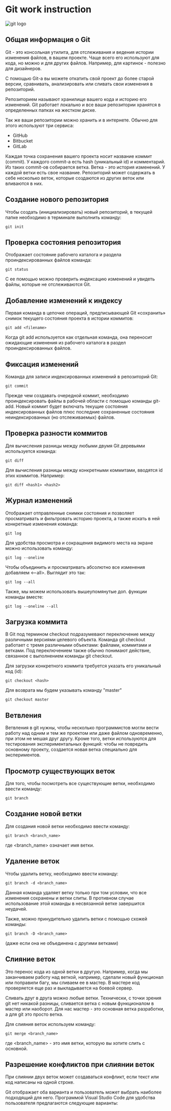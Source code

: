 # **Git work instruction**

![git logo](gitimage.jpg)

## Общая информация о Git 

Git - это консольная утилита, для отслеживания и ведения истории изменения файлов, в вашем проекте. Чаще всего его используют для кода, но можно и для других файлов. Например, для картинок - полезно для дизайнеров.

С помощью Git-a вы можете откатить свой проект до более старой версии, сравнивать, анализировать или сливать свои изменения в репозиторий.

Репозиторием называют хранилище вашего кода и историю его изменений. Git работает локально и все ваши репозитории хранятся в определенных папках на жестком диске.

Так же ваши репозитории можно хранить и в интернете. Обычно для этого используют три сервиса:
* GitHub
* Bitbucket
* GitLab

Каждая точка сохранения вашего проекта носит название коммит (commit). У каждого commit-a есть hash (уникальный id) и комментарий. Из таких commit-ов собирается ветка. Ветка - это история изменений. У каждой ветки есть свое название. Репозиторий может содержать в себе несколько веток, которые создаются из других веток или вливаются в них.

## Сoздание нового репозитория

Чтобы создать (инициализировать) новый репозиторий, в текущей папке необходимо в терминале выполнить команду:

    git init
 
  ## Проверка состояния репозитория

  Отображает состояние рабочего каталога и раздела проиндексированных файлов команда:

    git status

С ее помощью можно проверить индексацию изменений и увидеть файлы, которые не отслеживаются Git.

   ## Добавление изменений к индексу

   Первая команда в цепочке операций, предписывающей Git «сохранить» снимок текущего состояния проекта в истории коммитов:

    git add <filename>

Когда git add используется как отдельная команда, она переносит ожидающие изменения из рабочего каталога в раздел проиндексированных файлов.

   ## Фиксация изменений

Команда для записи индексированных изменений в репозиторий Git:

    git commit

Прежде чем создавать очередной коммит, необходимо проиндексировать файлы в рабочей области с помощью команды git-add. Новый коммит будет включать текущие состояния индексированных файлов плюс последние сохраненные состояния неиндексированных (но отслеживаемых) файлов.

## Проверка разности коммитов

 Для вычисления разницы между любыми двумя Git деревьями используется команда:

    git diff

Для вычисления разницы между конкретными коммитами, вводятся id этих коммитов. Например: 

    git diff <hash1> <hash2>

## Журнал изменений

Отображает отправленные снимки состояния и позволяет просматривать и фильтровать историю проекта, а также искать в ней конкретные изменения команда:

    git log

Для удобства просмотра и сокращения видимого места на экране можно использовать команду:

    git log --oneline

Чтобы объединить и просматривать абсолютно все изменения добавляем <--all>. Выглядит это так: 

    git log --all

Также, мы можем использовать вышеупомянутые доп. функции команды вместе:

    git log --oneline --all

## Загрузка коммита

В Git под термином checkout подразумевают переключение между различными версиями целевого объекта. Команда git checkout работает с тремя различными объектами: файлами, коммитами и ветками. Под переключением также обычно понимают действие, связанное с выполнением команды git checkout.

Для загрузки конкретного коммита требуется указать его уникальный код (id):

    git checkout <hash>

Для возврата мы будем указывать команду "master"

    git checkout master

## Ветвления

Ветвления в git нужны, чтобы несколько программистов могли вести работу над одним и тем же проектом или даже файлом одновременно, при этом не мешая друг другу. Кроме того, ветки используются для тестирования экспериментальных функций: чтобы не повредить основному проекту, создается новая ветка специально для экспериментов.

## Просмотр существующих веток

Для того, чтобы посмотреть все существующие ветки, необходимо ввести команду:

    git branch

## Создание новой ветки

Для создания новой ветки необходимо ввести команду:

    git branch <branch_name>

где <branch_name> означает имя ветки.

## Удаление веток

Чтобы удалить ветку, необходимо ввести команду:

    git branch -d <branch_name>

Данная команда удаляет ветку только при том условии, что все изменения сохранены и ветки слиты. В противном случае использование этой команды в несвязанной ветке завершится неудачей.

Также, можно принудительно удалить ветки с помощью схожей команды:

    git branch -D <branch_name>

(даже если она не объединена с другими ветками)

## Слияние веток

Это перенос кода из одной ветки в другую. Например, когда мы заканчиваем работу над веткой, например, сделали новый функционал или поправили багу, мы сливаем ее в мастер. В мастере код проверяется еще раз и выкладывается на боевой сервер.

Сливать друг в друга можно любые ветки. Технически, с точки зрения git нет никакой разницы, сливается ветка с новым функционалом в мастер или наоборот. Для нас мастер - это основная ветка разработки, а для git это просто ветка.

Для слияния веток используем команду:

    git merge <branch_name>

где <branch_name> - это имя ветки, которую вы хотите слить с основной.

## Разрешение конфликтов при слиянии веток

 При слиянии двух веток может создаваться конфликт, если текст или код написаны на одной строке.
 
 Git отображает оба варианта и пользователь может выбрать наиболее подходящий для него. Программой Visual Studio Code для удобства пользователя предлагаются следующие варианты: 
